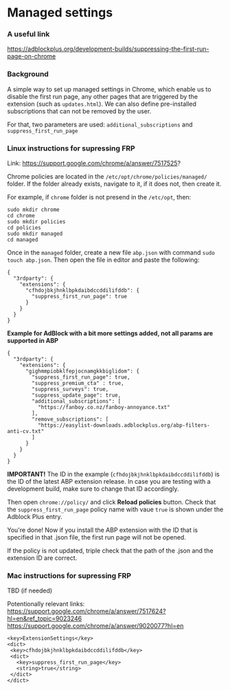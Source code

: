 # Managed settings

### A useful link

https://adblockplus.org/development-builds/suppressing-the-first-run-page-on-chrome

### Background

A simple way to set up managed settings in Chrome, which enable us to disable the first run page, any other pages that are triggered by the extension (such as `updates.html`). We can also define pre-installed subscriptions that can not be removed by the user.

For that, two parameters are used: `additional_subscriptions` and `suppress_first_run_page`

### Linux instructions for supressing FRP

Link: https://support.google.com/chrome/a/answer/7517525?

Chrome policies are located in the `/etc/opt/chrome/policies/managed/` folder. If the folder already exists, navigate to it, if it does not, then create it.

For example, if `chrome` folder is not presend in the `/etc/opt`, then:

```
sudo mkdir chrome
cd chrome
sudo mkdir policies
cd policies
sudo mkdir managed
cd managed
```

Once in the `managed` folder, create a new file `abp.json` with command `sudo touch abp.json`. Then open the file in editor and paste the following:

```
{
  "3rdparty": {
    "extensions": {
      "cfhdojbkjhnklbpkdaibdccddilifddb": {
        "suppress_first_run_page": true
      }
    }
  }
}
```

**Example for AdBlock with a bit more settings added, not all params are supported in ABP**

```
{
  "3rdparty": {
    "extensions": {
      "gighmmpiobklfepjocnamgkkbiglidom": {
        "suppress_first_run_page": true,
        "suppress_premium_cta" : true,
        "suppress_surveys": true,
        "suppress_update_page": true,
        "additional_subscriptions": [
          "https://fanboy.co.nz/fanboy-annoyance.txt"
        ],
        "remove_subscriptions": [
          "https://easylist-downloads.adblockplus.org/abp-filters-anti-cv.txt"
        ]
      }
    }
  }
}
```

**IMPORTANT!** The ID in the example (`cfhdojbkjhnklbpkdaibdccddilifddb`) is the ID of the latest ABP extension release. In case you are testing with a development build, make sure to change that ID accordingly.

Then open `chrome://policy/` and click **Reload policies** button. Check that the `suppress_first_run_page` policy name with vaue `true` is shown under the Adblock Plus entry.

You're done! Now if you install the ABP extension with the ID that is specified in that .json file, the first run page will not be opened.

If the policy is not updated, triple check that the path of the .json and the extension ID are correct.

### Mac instructions for supressing FRP

TBD (if needed)

Potentionally relevant links:
https://support.google.com/chrome/a/answer/7517624?hl=en&ref_topic=9023246
https://support.google.com/chrome/a/answer/9020077?hl=en


```
<key>ExtensionSettings</key>
<dict>
 <key>cfhdojbkjhnklbpkdaibdccddilifddb</key>
 <dict>
   <key>suppress_first_run_page</key>
   <string>true</string>
 </dict>
</dict>
```